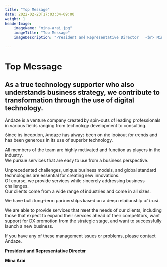 ```yaml
---
title: "Top Message"
date: 2022-02-23T17:03:34+09:00
weight: 1
headerImage:
    imageName: "mina-arai.jpg"
    imageTitle: "Top Message"
    imageDescription: "President and Representative Director   <br> Mina Arai"
 
---
```


# Top Message
## As a true technology supporter who also understands business strategy, we contribute to transformation through the use of digital technology.
Andaze is a venture company created by spin-outs of leading professionals in various fields ranging from technology development to consulting.

Since its inception, Andaze has always been on the lookout for trends and has been generous in its use of superior technology.  

All members of the team are highly motivated and function as players in the industry.   
We pursue services that are easy to use from a business perspective.  

Unprecedented challenges, unique business models, and global standard technologies are essential for creating new innovations.  
Of course, we provide services while sincerely addressing business challenges.  
Our clients come from a wide range of industries and come in all sizes.

We have built long-term partnerships based on a deep relationship of trust.

We are able to provide services that meet the needs of our clients, including those that expect to expand their services ahead of their competitors, want support for DX promotion from the strategic stage, and want to successfully launch a new business.  

If you have any of these management issues or problems, please contact Andaze.    

**President and Representative Director** 

**Mina Arai**

<!-- ### About Us TOP  -->

<!-- Andaze has three mottos that have been important to us since our founding.

**1. Proposal of systems with high introduction effect**

Our mission is to help our clients strengthen their business. We propose systems that have a good reputation and are highly effective in their implementation, reaching even the management level, based on our experience in a wide range of industries and a wealth of solutions.

**2. Manufacturing with the future in mind**

The world is full of wonderful IT products. However, have you ever had to worry about maintenance fees, version upgrades, and compatibility after your system has been installed? We shape the system from the perspective of both the "system owner" who invests in the system and the "user" who operates the system in the field, with an eye toward future maintenance and operation.

**3. Global Curation**

Our technical team consists mainly of members from India and other countries. We continually gather technologies and concepts at a global level, utilize superior materials that have been verified, and assemble systems that allow users to "firmly experience" the value.

If as many people as possible could fully benefit from technology and innovation, work would become more interesting. We at Andaze will continue to work with you toward this goal. -->